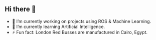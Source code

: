 ## Hi there 👋

- 🔭 I’m currently working on projects using ROS & Machine Learning.
- 🌱 I’m currently learning Artificial Intelligence.
- ⚡ Fun fact: London Red Busses are manufactured in Cairo, Egypt.

<!--
**Hussain-AB/Hussain-AB** is a ✨ _special_ ✨ repository because its `README.md` (this file) appears on your GitHub profile.

Here are some ideas to get you started:

- 🔭 I’m currently working on projects using ROS & Machine Learning.
- 🌱 I’m currently learning Artificial Intelligence.
- ⚡ Fun fact: London Red Busses are manufactured in Cairo, Egypt.
-->
